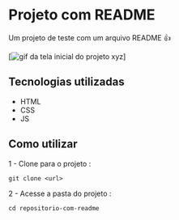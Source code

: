 # Projeto com README
Um projeto de teste com um arquivo README 👍

[<img src="./Animação.gif" alt="gif da tela inicial do projeto xyz">]

## Tecnologias utilizadas
- HTML
- CSS
- JS

## Como utilizar

1 - Clone para o projeto :
```
git clone <url>
```

2 - Acesse a pasta do projeto :
```
cd repositorio-com-readme
```
